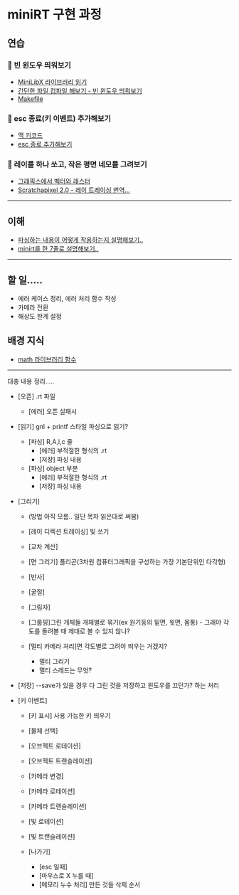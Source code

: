 # miniRT 구현 과정

## 연습

### 🐣 빈 윈도우 띄워보기
- [MiniLibX 라이브러리 읽기](miniRT라이브러리)
- [간단한 파일 컴파일 해보기 - 빈 윈도우 띄워보기](miniRT창띄우기)
- [Makefile](miniRT-Makefile)

### 🐣 esc 종료(키 이벤트) 추가해보기 
- [맥 키코드](맥-키코드)
- [esc 종료 추가해보기](miniRT종료해보기)

### 🐣 레이를 하나 쏘고, 작은 평면 네모를 그려보기
- [그래픽스에서 벡터와 래스터](벡터)
- [Scratchapixel 2.0 - 레이 트레이싱 번역...](Scratchapixel번역)



---------------------



## 이해
- [파싱하는 내용이 어떻게 작용하는지 설명해보기..](miniRT-파싱)
- [minirt를 한 7줄로 설명해보기..](miniRT요약)



---------

## 할 일.....

- 에러 케이스 정리, 에러 처리 함수 작성
- 카메라 전환
- 해상도 한계 설정

## 배경 지식
- [math 라이브러리 함수](math-h-함수)










--------------------------
대충 내용 정리.....


- [오픈] .rt 파일
    - [에러] 오픈 실패시
- [읽기] gnl + printf 스타일 파싱으로 읽기?
    - [파싱] R,A,l,c 줄
        - [에러] 부적절한 형식의 .rt 
        - [저장] 파싱 내용
    - [파싱] object 부분
        - [에러] 부적절한 형식의 .rt
        - [저장] 파싱 내용
- [그리기]
    - (방법 아직 모름.. 일단 목차 읽은대로 써봄)
    - [레이 디렉션 트레이싱] 빛 쏘기
    - [교차 계산]
    - [면 그리기] 폴리곤(3차원 컴퓨터그래픽을 구성하는 가장 기본단위인 다각형)
    - [반사]
    - [굴절]
    - [그림자]
    
    - [그룹핑]그린 개체들 개체별로 묶기(ex 원기둥의 밑면, 윗면, 몸통) - 그래야 각도를 돌려볼 때 제대로 볼 수 있지 않나? 
    - [멀티 카메라 처리]면 각도별로 그려야 띄우는 거겠지?
        - 멀티 그리기
        - 멀티 스레드는 무엇?
- [저장] --save가 있을 경우 다 그린 것을 저장하고 윈도우를 끄던가? 하는 처리

- [키 이벤트]
    - [키 표시] 사용 가능한 키 띄우기
    - [물체 선택]
    - [오브젝트 로테이션]
    - [오브젝트 트랜슬레이션]

    - [카메라 변경]
    - [카메라 로테이션]
    - [카메라 트랜슬레이션]

    - [빛 로테이션]
    - [빛 트랜슬레이션]
    
    - [나가기]
        - [esc 일때]
        - [마우스로 X 누를 때]
        - [메모리 누수 처리] 만든 것들 삭제 순서
        
